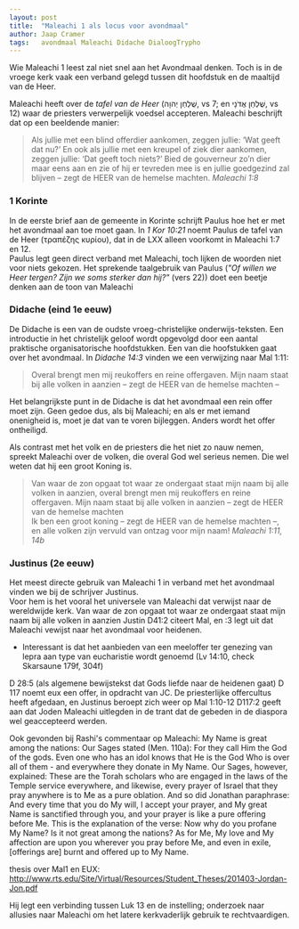 ```yaml
---
layout: post
title:  "Maleachi 1 als locus voor avondmaal"
author: Jaap Cramer
tags:   avondmaal Maleachi Didache DialoogTrypho
---
```

Wie Maleachi 1 leest zal niet snel aan het Avondmaal denken. Toch is in de vroege kerk vaak een verband gelegd tussen dit hoofdstuk en de maaltijd van de Heer.  


Maleachi heeft over de *tafel van de Heer* (שֻׁלְחַן יְהוָה, vs 7; en שֻׁלְחַן אֲדֹנָי, vs 12) waar de priesters verwerpelijk voedsel accepteren.
Maleachi beschrijft dat op een beeldende manier:

> Als jullie met een blind offerdier aankomen, zeggen jullie: ‘Wat geeft dat nu?’ En ook als jullie met een kreupel of ziek dier aankomen, zeggen jullie: ‘Dat geeft toch niets?’ Bied de gouverneur zo’n dier maar eens aan en zie of hij er tevreden mee is en jullie goedgezind zal blijven – zegt de HEER van de hemelse machten.
> <cite>Maleachi 1:8</cite>


### 1 Korinte
In de eerste brief aan de gemeente in Korinte schrijft Paulus hoe het er met het avondmaal aan toe moet gaan. In *1 Kor 10:21* noemt Paulus de tafel van de Heer (τραπέζης κυρίου), dat in de LXX alleen voorkomt in Maleachi 1:7 en 12.  
Paulus legt geen direct verband met Maleachi, toch lijken de woorden niet voor niets gekozen.
Het sprekende taalgebruik van Paulus (*"Of willen we Heer tergen? Zijn we soms sterker dan hij?"* (vers 22)) doet een beetje denken aan de toon van Maleachi

### Didache (eind 1e eeuw)
De Didache is een van de oudste vroeg-christelijke onderwijs-teksten. Een introductie in het christelijk geloof wordt opgevolgd door een aantal praktische organisatorische hoofdstukken. Een van die hoofstukken gaat over het avondmaal. In *Didache 14:3* vinden we een verwijzing naar Mal 1:11:

> Overal brengt men mij reukoffers en reine offergaven. Mijn naam staat bij alle volken in aanzien – zegt de HEER van de hemelse machten –

Het belangrijkste punt in de Didache is dat het avondmaal een rein offer moet zijn. Geen gedoe dus, als bij Maleachi; en als er met iemand onenigheid is, moet je dat van te voren bijleggen. Anders wordt het offer ontheiligd.

Als contrast met het volk en de priesters die het niet zo nauw nemen, spreekt Maleachi over de volken, die overal God wel serieus nemen. Die wel weten dat hij een groot Koning is.

> Van waar de zon opgaat tot waar ze ondergaat staat mijn naam bij alle volken in aanzien, overal brengt men mij reukoffers en reine offergaven. Mijn naam staat bij alle volken in aanzien – zegt de HEER van de hemelse machten  
> Ik ben een groot koning – zegt de HEER van de hemelse machten –, en alle volken zijn vervuld van ontzag voor mijn naam!
> <cite>Maleachi 1:11, 14b</cite>

### Justinus (2e eeuw)
Het meest directe gebruik van Maleachi 1 in verband met het avondmaal vinden we bij de schrijver Justinus.  
Voor hem is het vooral het universele van Maleachi dat verwijst naar de wereldwijde kerk. Van waar de zon opgaat tot waar ze ondergaat staat mijn naam bij alle volken in aanzien 
Justin D41:2 citeert Mal, en :3 legt uit dat Maleachi vewijst naar het avondmaal voor heidenen.
 - Interessant is dat het aanbieden van een meeloffer ter genezing van lepra aan type van eucharistie wordt genoemd (Lv 14:10, check Skarsaune 179f, 304f)

 D 28:5 (als algemene bewijstekst dat Gods liefde naar de heidenen gaat)
 D 117 noemt eux een offer, in opdracht van JC. De priesterlijke offercultus heeft afgedaan, en Justinus beroept zich weer op Mal 1:10-12
 D117:2 geeft aan dat Joden Maleachi uitlegden in de trant dat de gebeden in de diaspora wel geaccepteerd werden.

 Ook gevonden bij Rashi's commentaar op Maleachi:
 My Name is great among the nations: Our Sages stated (Men. 110a): For they call Him the God of the gods. Even one who has an idol knows that He is the God Who is over all of them - and everywhere they donate in My Name. Our Sages, however, explained: These are the Torah scholars who are engaged in the laws of the Temple service everywhere, and likewise, every prayer of Israel that they pray anywhere is to Me as a pure oblation. And so did Jonathan paraphrase: And every time that you do My will, I accept your prayer, and My great Name is sanctified through you, and your prayer is like a pure offering before Me. This is the explanation of the verse: Now why do you profane My Name? Is it not great among the nations? As for Me, My love and My affection are upon you wherever you pray before Me, and even in exile, [offerings are] burnt and offered up to My Name.

 thesis over Mal1 en EUX: http://www.rts.edu/Site/Virtual/Resources/Student_Theses/201403-Jordan-Jon.pdf

Hij legt een verbinding tussen Luk 13 en de instelling; onderzoek naar allusies naar Maleachi om het latere kerkvaderlijk gebruik te rechtvaardigen.